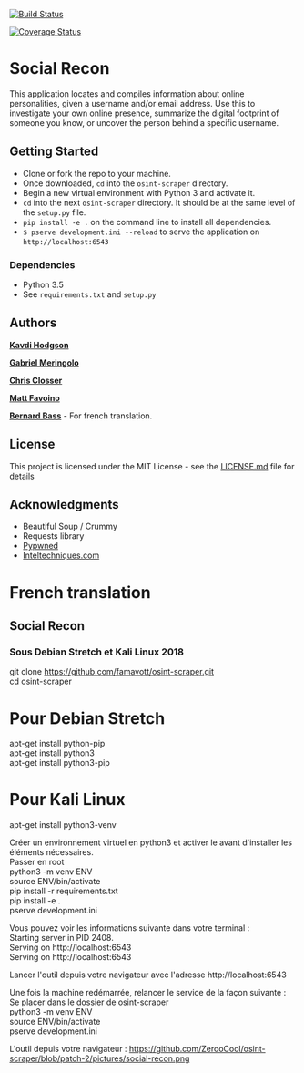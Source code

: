[![Build Status](https://travis-ci.org/famavott/osint-scraper.svg?branch=master)](https://travis-ci.org/famavott/osint-scraper)

[![Coverage Status](https://coveralls.io/repos/github/famavott/osint-scraper/badge.svg?branch=master)](https://coveralls.io/github/famavott/osint-scraper?branch=master)

# Social Recon

This application locates and compiles information about online personalities, given a username and/or email address. Use this to investigate your own online presence, summarize the digital footprint of someone you know, or uncover the person behind a specific username.

## Getting Started

- Clone or fork the repo to your machine.
- Once downloaded, `cd` into the `osint-scraper` directory.
- Begin a new virtual environment with Python 3 and activate it.
- `cd` into the next `osint-scraper` directory. It should be at the same level of the `setup.py` file.
- `pip install -e .` on the command line to install all dependencies.
- `$ pserve development.ini --reload` to serve the application on `http://localhost:6543`

### Dependencies

- Python 3.5
- See `requirements.txt` and `setup.py`

## Authors

[**Kavdi Hodgson**](https://github.com/kavdi)

[**Gabriel Meringolo**](https://github.com/gabrielx52)

[**Chris Closser**](https://github.com/ChristopherSClosser)

[**Matt Favoino**](https://github.com/famavott)

[**Bernard Bass**](https://github.com/ZerooCool) - For french translation.

## License

This project is licensed under the MIT License - see the [LICENSE.md](LICENSE.md) file for details

## Acknowledgments

- Beautiful Soup / Crummy
- Requests library
- [Pypwned](https://github.com/kernelmachine/haveibeenpwned)
- [Inteltechniques.com](https://inteltechniques.com/menu.html)


# French translation

## Social Recon

### Sous Debian Stretch et Kali Linux 2018
git clone https://github.com/famavott/osint-scraper.git<br/>
cd osint-scraper

# Pour Debian Stretch
apt-get install python-pip<br/>
apt-get install python3<br/>
apt-get install python3-pip

# Pour Kali Linux
apt-get install python3-venv

Créer un environnement virtuel en python3 et activer le avant d'installer les éléments nécessaires.<br/>
Passer en root<br/>
python3 -m venv ENV<br/>
source ENV/bin/activate<br/>
pip install -r requirements.txt<br/>
pip install -e .<br/>
pserve development.ini<br/>

Vous pouvez voir les informations suivante dans votre terminal :<br/>
Starting server in PID 2408.<br/>
Serving on http://localhost:6543<br/>
Serving on http://localhost:6543<br/>

Lancer l'outil depuis votre navigateur avec l'adresse http://localhost:6543<br/>

Une fois la machine redémarrée, relancer le service de la façon suivante :<br/>
Se placer dans le dossier de osint-scraper<br/>
python3 -m venv ENV<br/>
source ENV/bin/activate<br/>
pserve development.ini

L'outil depuis votre navigateur :
https://github.com/ZerooCool/osint-scraper/blob/patch-2/pictures/social-recon.png
